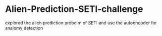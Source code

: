 # Alien-Prediction-SETI-challenge
explored the alien prediction probelm of SETI and use the autoencoder for analomy detection 
